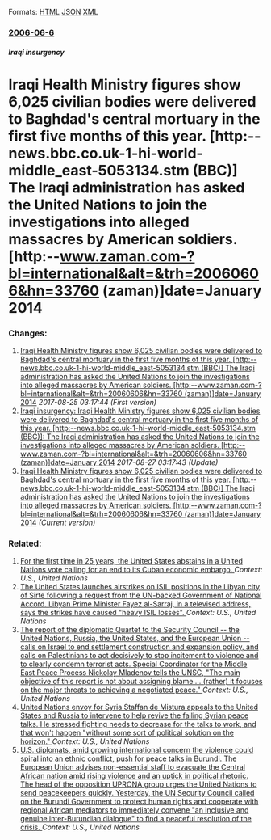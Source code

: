 
Formats: [HTML](/news/2006/06/6/iraqi-health-ministry-figures-show-6-025-civilian-bodies-were-delivered-to-baghdad-s-central-mortuary-in-the-first-five-months-of-this-year.html)  [JSON](/news/2006/06/6/iraqi-health-ministry-figures-show-6-025-civilian-bodies-were-delivered-to-baghdad-s-central-mortuary-in-the-first-five-months-of-this-year.json)  [XML](/news/2006/06/6/iraqi-health-ministry-figures-show-6-025-civilian-bodies-were-delivered-to-baghdad-s-central-mortuary-in-the-first-five-months-of-this-year.xml)  

### [2006-06-6](/news/2006/06/6/index.md)

##### Iraqi insurgency
#  Iraqi Health Ministry figures show 6,025 civilian bodies were delivered to Baghdad's central mortuary in the first five months of this year. [http:--news.bbc.co.uk-1-hi-world-middle_east-5053134.stm (BBC)] The Iraqi administration has asked the United Nations to join the investigations into alleged massacres by American soldiers. [http:--www.zaman.com-?bl=international&alt=&trh=20060606&hn=33760 (zaman)]date=January 2014




### Changes:

1. [ Iraqi Health Ministry figures show 6,025 civilian bodies were delivered to Baghdad's central mortuary in the first five months of this year. [http:--news.bbc.co.uk-1-hi-world-middle_east-5053134.stm (BBC)] The Iraqi administration has asked the United Nations to join the investigations into alleged massacres by American soldiers. [http:--www.zaman.com-?bl=international&alt=&trh=20060606&hn=33760 (zaman)]date=January 2014](/news/2006/06/6/iraqi-health-ministry-figures-show-6-025-civilian-bodies-were-delivered-to-baghdad-s-central-mortuary-in-the-first-five-months-of-this-yea.md) _2017-08-25 03:17:44 (First version)_
2. [ Iraqi insurgency: Iraqi Health Ministry figures show 6,025 civilian bodies were delivered to Baghdad's central mortuary in the first five months of this year. [http:--news.bbc.co.uk-1-hi-world-middle_east-5053134.stm (BBC)]: The Iraqi administration has asked the United Nations to join the investigations into alleged massacres by American soldiers. [http:--www.zaman.com-?bl=international&alt=&trh=20060606&hn=33760 (zaman)]date=January 2014](/news/2006/06/6/iraqi-insurgency-iraqi-health-ministry-figures-show-6-025-civilian-bodies-were-delivered-to-baghdad-s-central-mortuary-in-the-first-five-m.md) _2017-08-27 03:17:43 (Update)_
2. [ Iraqi Health Ministry figures show 6,025 civilian bodies were delivered to Baghdad's central mortuary in the first five months of this year. [http:--news.bbc.co.uk-1-hi-world-middle_east-5053134.stm (BBC)] The Iraqi administration has asked the United Nations to join the investigations into alleged massacres by American soldiers. [http:--www.zaman.com-?bl=international&alt=&trh=20060606&hn=33760 (zaman)]date=January 2014](/news/2006/06/6/iraqi-health-ministry-figures-show-6-025-civilian-bodies-were-delivered-to-baghdad-s-central-mortuary-in-the-first-five-months-of-this-year.md) _(Current version)_

### Related:

1. [For the first time in 25 years, the United States abstains in a United Nations vote calling for an end to its Cuban economic embargo. ](/news/2016/10/26/for-the-first-time-in-25-years-the-united-states-abstains-in-a-united-nations-vote-calling-for-an-end-to-its-cuban-economic-embargo.md) _Context: U.S., United Nations_
2. [The United States launches airstrikes on ISIL positions in the Libyan city of Sirte following a request from the UN-backed Government of National Accord. Libyan Prime Minister Fayez al-Sarraj, in a televised address, says the strikes have caused "heavy ISIL losses". ](/news/2016/08/1/the-united-states-launches-airstrikes-on-isil-positions-in-the-libyan-city-of-sirte-following-a-request-from-the-un-backed-government-of-nat.md) _Context: U.S., United Nations_
3. [The report of the diplomatic Quartet to the Security Council -- the United Nations, Russia, the United States, and the European Union -- calls on Israel to end settlement construction and expansion policy, and calls on Palestinians to act decisively to stop incitement to violence and to clearly condemn terrorist acts. Special Coordinator for the Middle East Peace Process Nickolay Mladenov tells the UNSC, "The main objective of this report is not about assigning blame ... (rather) it focuses on the major threats to achieving a negotiated peace." ](/news/2016/07/1/the-report-of-the-diplomatic-quartet-to-the-security-council-a-the-united-nations-russia-the-united-states-and-the-european-union-a-c.md) _Context: U.S., United Nations_
4. [United Nations envoy for Syria Staffan de Mistura appeals to the United States and Russia to intervene to help revive the failing Syrian peace talks. He stressed fighting needs to decrease for the talks to work, and that won't happen "without some sort of political solution on the horizon." ](/news/2016/04/28/united-nations-envoy-for-syria-staffan-de-mistura-appeals-to-the-united-states-and-russia-to-intervene-to-help-revive-the-failing-syrian-pea.md) _Context: U.S., United Nations_
5. [U.S. diplomats, amid growing international concern the violence could spiral into an ethnic conflict, push for peace talks in Burundi. The European Union advises non-essential staff to evacuate the Central African nation amid rising violence and an uptick in political rhetoric. The head of the opposition UPRONA group urges the United Nations to send peacekeepers quickly. Yesterday, the UN Security Council called on the Burundi Government to protect human rights and cooperate with regional African mediators to immediately convene "an inclusive and genuine inter-Burundian dialogue" to find a peaceful resolution of the crisis. ](/news/2015/11/13/u-s-diplomats-amid-growing-international-concern-the-violence-could-spiral-into-an-ethnic-conflict-push-for-peace-talks-in-burundi-the-e.md) _Context: U.S., United Nations_
